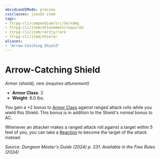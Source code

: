```yaml
---
obsidianUIMode: preview
cssclasses: json5e-item
tags:
- ttrpg-cli/compendium/src/5e/xdmg
- ttrpg-cli/item/attunement/required
- ttrpg-cli/item/rarity/rare
- ttrpg-cli/item/shield/
aliases: 
- "Arrow-Catching Shield"
---
```

# Arrow-Catching Shield
*Armor (shield), rare (requires attunement)*  

- **Armor Class**: 2
- **Weight**: 6.0 lbs.

You gain a +2 bonus to [Armor Class](armor-class-xphb.md) against ranged attack rolls while you wield this Shield. This bonus is in addition to the Shield's normal bonus to AC.

Whenever an attacker makes a ranged attack roll against a target within 5 feet of you, you can take a [Reaction](reaction-xphb.md) to become the target of the attack instead.

*Source: Dungeon Master's Guide (2024) p. 231. Available in the Free Rules (2024)*